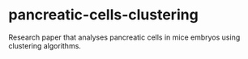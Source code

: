 # pancreatic-cells-clustering
Research paper that analyses pancreatic cells in mice embryos using clustering algorithms.

